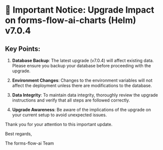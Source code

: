 # 🚨 Important Notice: Upgrade Impact on forms-flow-ai-charts (Helm) v7.0.4

## Key Points:

1. **Database Backup**: The latest upgrade (v7.0.4) will affect existing data. Please ensure you backup your database before proceeding with the upgrade.

2. **Environment Changes**: Changes to the environment variables will not affect the deployment unless there are modifications to the database.

3. **Data Integrity**: To maintain data integrity, thoroughly review the upgrade instructions and verify that all steps are followed correctly.

4. **Upgrade Awareness**: Be aware of the implications of the upgrade on your current setup to avoid unexpected issues.

Thank you for your attention to this important update.

Best regards,

The forms-flow-ai Team
